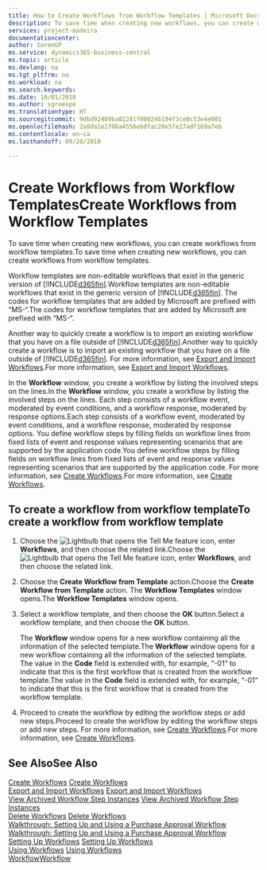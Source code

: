 ```yaml
---
title: How to Create Workflows from Workflow Templates | Microsoft Docs
description: To save time when creating new workflows, you can create workflows from workflow templates.
services: project-madeira
documentationcenter: 
author: SorenGP
ms.service: dynamics365-business-central
ms.topic: article
ms.devlang: na
ms.tgt_pltfrm: na
ms.workload: na
ms.search.keywords: 
ms.date: 10/01/2018
ms.author: sgroespe
ms.translationtype: HT
ms.sourcegitcommit: 9dbd92409ba02281f008246194f3ce0c53e4e001
ms.openlocfilehash: 2a8da1e1f06a4556ebdfac28e5fe27adf169a7eb
ms.contentlocale: en-ca
ms.lasthandoff: 09/28/2018

---
```

# <a name="create-workflows-from-workflow-templates"></a><span data-ttu-id="89daf-103">Create Workflows from Workflow Templates</span><span class="sxs-lookup"><span data-stu-id="89daf-103">Create Workflows from Workflow Templates</span></span>
<span data-ttu-id="89daf-104">To save time when creating new workflows, you can create workflows from workflow templates.</span><span class="sxs-lookup"><span data-stu-id="89daf-104">To save time when creating new workflows, you can create workflows from workflow templates.</span></span>  

 <span data-ttu-id="89daf-105">Workflow templates are non-editable workflows that exist in the generic version of [!INCLUDE[d365fin](includes/d365fin_md.md)].</span><span class="sxs-lookup"><span data-stu-id="89daf-105">Workflow templates are non-editable workflows that exist in the generic version of [!INCLUDE[d365fin](includes/d365fin_md.md)].</span></span> <span data-ttu-id="89daf-106">The codes for workflow templates that are added by Microsoft are prefixed with “MS-“.</span><span class="sxs-lookup"><span data-stu-id="89daf-106">The codes for workflow templates that are added by Microsoft are prefixed with “MS-“.</span></span>  

 <span data-ttu-id="89daf-107">Another way to quickly create a workflow is to import an existing workflow that you have on a file outside of [!INCLUDE[d365fin](includes/d365fin_md.md)].</span><span class="sxs-lookup"><span data-stu-id="89daf-107">Another way to quickly create a workflow is to import an existing workflow that you have on a file outside of [!INCLUDE[d365fin](includes/d365fin_md.md)].</span></span> <span data-ttu-id="89daf-108">For more information, see [Export and Import Workflows](across-how-to-export-and-import-workflows.md).</span><span class="sxs-lookup"><span data-stu-id="89daf-108">For more information, see [Export and Import Workflows](across-how-to-export-and-import-workflows.md).</span></span>  

<span data-ttu-id="89daf-109">In the **Workflow** window, you create a workflow by listing the involved steps on the lines.</span><span class="sxs-lookup"><span data-stu-id="89daf-109">In the **Workflow** window, you create a workflow by listing the involved steps on the lines.</span></span> <span data-ttu-id="89daf-110">Each step consists of a workflow event, moderated by event conditions, and a workflow response, moderated by response options.</span><span class="sxs-lookup"><span data-stu-id="89daf-110">Each step consists of a workflow event, moderated by event conditions, and a workflow response, moderated by response options.</span></span> <span data-ttu-id="89daf-111">You define workflow steps by filling fields on workflow lines from fixed lists of event and response values representing scenarios that are supported by the application code.</span><span class="sxs-lookup"><span data-stu-id="89daf-111">You define workflow steps by filling fields on workflow lines from fixed lists of event and response values representing scenarios that are supported by the application code.</span></span> <span data-ttu-id="89daf-112">For more information, see [Create Workflows](across-how-to-create-workflows.md).</span><span class="sxs-lookup"><span data-stu-id="89daf-112">For more information, see [Create Workflows](across-how-to-create-workflows.md).</span></span>  

## <a name="to-create-a-workflow-from-workflow-template"></a><span data-ttu-id="89daf-113">To create a workflow from workflow template</span><span class="sxs-lookup"><span data-stu-id="89daf-113">To create a workflow from workflow template</span></span>  
1.  <span data-ttu-id="89daf-114">Choose the ![Lightbulb that opens the Tell Me feature](media/ui-search/search_small.png "Tell me what you want to do") icon, enter **Workflows**, and then choose the related link.</span><span class="sxs-lookup"><span data-stu-id="89daf-114">Choose the ![Lightbulb that opens the Tell Me feature](media/ui-search/search_small.png "Tell me what you want to do") icon, enter **Workflows**, and then choose the related link.</span></span>  
2.  <span data-ttu-id="89daf-115">Choose the **Create Workflow from Template** action.</span><span class="sxs-lookup"><span data-stu-id="89daf-115">Choose the **Create Workflow from Template** action.</span></span> <span data-ttu-id="89daf-116">The **Workflow Templates** window opens.</span><span class="sxs-lookup"><span data-stu-id="89daf-116">The **Workflow Templates** window opens.</span></span>  
3.  <span data-ttu-id="89daf-117">Select a workflow template, and then choose the **OK** button.</span><span class="sxs-lookup"><span data-stu-id="89daf-117">Select a workflow template, and then choose the **OK** button.</span></span>  

     <span data-ttu-id="89daf-118">The **Workflow** window opens for a new workflow containing all the information of the selected template.</span><span class="sxs-lookup"><span data-stu-id="89daf-118">The **Workflow** window opens for a new workflow containing all the information of the selected template.</span></span> <span data-ttu-id="89daf-119">The value in the **Code** field is extended with, for example, “-01” to indicate that this is the first workflow that is created from the workflow template.</span><span class="sxs-lookup"><span data-stu-id="89daf-119">The value in the **Code** field is extended with, for example, “-01” to indicate that this is the first workflow that is created from the workflow template.</span></span>  
4.  <span data-ttu-id="89daf-120">Proceed to create the workflow by editing the workflow steps or add new steps.</span><span class="sxs-lookup"><span data-stu-id="89daf-120">Proceed to create the workflow by editing the workflow steps or add new steps.</span></span> <span data-ttu-id="89daf-121">For more information, see [Create Workflows](across-how-to-create-workflows.md).</span><span class="sxs-lookup"><span data-stu-id="89daf-121">For more information, see [Create Workflows](across-how-to-create-workflows.md).</span></span>  

## <a name="see-also"></a><span data-ttu-id="89daf-122">See Also</span><span class="sxs-lookup"><span data-stu-id="89daf-122">See Also</span></span>  
 <span data-ttu-id="89daf-123">[Create Workflows](across-how-to-create-workflows.md) </span><span class="sxs-lookup"><span data-stu-id="89daf-123">[Create Workflows](across-how-to-create-workflows.md) </span></span>  
 <span data-ttu-id="89daf-124">[Export and Import Workflows](across-how-to-export-and-import-workflows.md) </span><span class="sxs-lookup"><span data-stu-id="89daf-124">[Export and Import Workflows](across-how-to-export-and-import-workflows.md) </span></span>  
 <span data-ttu-id="89daf-125">[View Archived Workflow Step Instances](across-how-to-view-archived-workflow-step-instances.md) </span><span class="sxs-lookup"><span data-stu-id="89daf-125">[View Archived Workflow Step Instances](across-how-to-view-archived-workflow-step-instances.md) </span></span>  
 <span data-ttu-id="89daf-126">[Delete Workflows](across-how-to-delete-workflows.md) </span><span class="sxs-lookup"><span data-stu-id="89daf-126">[Delete Workflows](across-how-to-delete-workflows.md) </span></span>  
 <span data-ttu-id="89daf-127">[Walkthrough: Setting Up and Using a Purchase Approval Workflow](walkthrough-setting-up-and-using-a-purchase-approval-workflow.md) </span><span class="sxs-lookup"><span data-stu-id="89daf-127">[Walkthrough: Setting Up and Using a Purchase Approval Workflow](walkthrough-setting-up-and-using-a-purchase-approval-workflow.md) </span></span>  
 <span data-ttu-id="89daf-128">[Setting Up Workflows](across-set-up-workflows.md) </span><span class="sxs-lookup"><span data-stu-id="89daf-128">[Setting Up Workflows](across-set-up-workflows.md) </span></span>  
 <span data-ttu-id="89daf-129">[Using Workflows](across-use-workflows.md) </span><span class="sxs-lookup"><span data-stu-id="89daf-129">[Using Workflows](across-use-workflows.md) </span></span>  
 [<span data-ttu-id="89daf-130">Workflow</span><span class="sxs-lookup"><span data-stu-id="89daf-130">Workflow</span></span>](across-workflow.md)   

